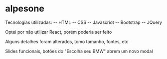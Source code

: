 # alpesone

Tecnologias utilizadas:
-- HTML
-- CSS
-- Javascriot
-- Bootstrap
-- JQuery

Optei por não utilizar React, porém poderia ser feito

Alguns detalhes foram alterados, tomo tamanho, fontes, etc

Slides funcionais, botões do "Escolha seu BMW" abrem um novo modal
